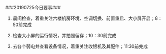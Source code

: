 ###20190725今日要事###




1. 晨间检查，着重关注六楼机房环境、空调切换、前置重启、大小屏开启；8：50前完成


2. 检查大小屏的运行情况，并拍照留存；10：30前完成


3. 去各个弱电井查看设备情况，着重关注收银机及其配件；11:30前完成
